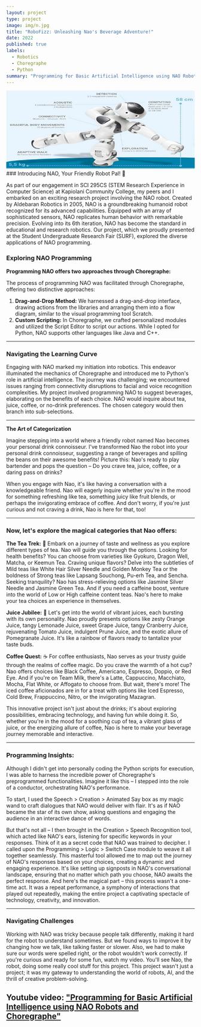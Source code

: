 ```yaml
---
layout: project
type: project
image: img/n.jpg
title: "RoboFizz: Unleashing Nao's Beverage Adventure!"
date: 2022
published: true
labels:
  - Robotics
  - Choregraphe
  - Python
summary: "Programming for Basic Artificial Intelligence using NAO Robots and Choregraphe"
---
```


<div class="text-center p-4"><img class="img-fluid" src="../img/naoBanner.jpg" ></div>
### Introducing NAO, Your Friendly Robot Pal! 🤖

As part of our engagement in SCI 295CS (STEM Research Experience in Computer Science) at Kapiolani Community College, my peers and I embarked on an exciting research project involving the NAO robot. Created by Aldebaran Robotics in 2005, NAO is a groundbreaking humanoid robot recognized for its advanced capabilities. Equipped with an array of sophisticated sensors, NAO replicates human behavior with remarkable precision. Evolving into its 6th iteration, NAO has become the standard in educational and research robotics. Our project, which we proudly presented at the Student Undergraduate Research Fair (SURF), explored the diverse applications of NAO programming.


### Exploring NAO Programming 
**Programming NAO offers two approaches through Choregraphe:**

The process of programming NAO was facilitated through Choregraphe, offering two distinctive approaches:
1. **Drag-and-Drop Method:** We harnessed a drag-and-drop interface, drawing actions from the libraries and arranging them into a flow diagram, similar to the visual programming tool Scratch.
2. **Custom Scripting:** In Choregraphe, we crafted personalized modules and utilized the Script Editor to script our actions. While I opted for Python, NAO supports other languages like Java and C++.

---

 
### **Navigating the Learning Curve**

Engaging with NAO marked my initiation into robotics. This endeavor illuminated the mechanics of Choregraphe and introduced me to Python's role in artificial intelligence. The journey was challenging; we encountered issues ranging from connectivity disruptions to facial and voice recognition complexities. My project involved programming NAO to suggest beverages, elaborating on the benefits of each choice. NAO would inquire about tea, juice, coffee, or no-drink preferences. The chosen category would then branch into sub-selections.

---

**The Art of Categorization** 


Imagine stepping into a world where a friendly robot named Nao becomes your personal drink connoisseur. I've transformed Nao the robot into your personal drink connoisseur, suggesting a range of beverages and spilling the beans on their awesome benefits! Picture this: Nao's ready to play bartender and pops the question – Do you crave tea, juice, coffee, or a daring pass on drinks?

When you engage with Nao, it's like having a conversation with a knowledgeable friend. Nao will eagerly inquire whether you're in the mood for something refreshing like tea, something juicy like fruit blends, or perhaps the invigorating embrace of coffee. And don't worry, if you're just curious and not craving a drink, Nao is here for that, too!

--- 

### Now, let's explore the magical categories that Nao offers:
**The Tea Trek:** 
🍵 Embark on a journey of taste and wellness as you explore different types of tea. Nao will guide you through the options. Looking for health benefits? You can choose from varieties like Gyokuro, Dragon Well, Matcha, or Keemun Tea. Craving unique flavors? Delve into the subtleties of Mild teas like White Hair Silver Needle and Golden Monkey Tea or the boldness of Strong teas like Lapsang Souchong, Pu-erh Tea, and Sencha. Seeking tranquility? Nao has stress-relieving options like Jasmine Silver Needle and Jasmine Green Tea. And if you need a caffeine boost, venture into the world of Low or High caffeine content teas. Nao's here to make your tea choices an experience in themselves.

**Juice Jubilee:**
🍹 Let's get into the world of vibrant juices, each bursting with its own personality. Nao proudly presents options like zesty Orange Juice, tangy Lemonade Juice, sweet Grape Juice, tangy Cranberry Juice, rejuvenating Tomato Juice, indulgent Prune Juice, and the exotic allure of Pomegranate Juice. It's like a rainbow of flavors ready to tantalize your taste buds.

**Coffee Quest:**
☕ For coffee enthusiasts, Nao serves as your trusty guide through the realms of coffee magic. Do you crave the warmth of a hot cup? Nao offers choices like Black Coffee, Americano, Espresso, Doppio, or Red Eye. And if you're on Team Milk, there's a Latte, Cappuccino, Macchiato, Mocha, Flat White, or Affogato to choose from. But wait, there's more! The iced coffee aficionados are in for a treat with options like Iced Espresso, Cold Brew, Frappuccino, Nitro, or the invigorating Mazagran.


This innovative project isn't just about the drinks; it's about exploring possibilities, embracing technology, and having fun while doing it. So, whether you're in the mood for a soothing cup of tea, a vibrant glass of juice, or the energizing allure of coffee, Nao is here to make your beverage journey memorable and interactive.

---

### Programming Insights: 
Although I didn't get into personally coding the Python scripts for execution, I was able to harness the incredible power of Choregraphe's preprogrammed functionalities. Imagine it like this – I stepped into the role of a conductor, orchestrating NAO's performance.


To start, I used the Speech > Creation > Animated Say box as my magic wand to craft dialogues that NAO would deliver with flair. It's as if NAO became the star of its own show, asking questions and engaging the audience in an interactive dance of words.


But that's not all – I then brought in the Creation > Speech Recognition tool, which acted like NAO's ears, listening for specific keywords in your responses. Think of it as a secret code that NAO was trained to decipher.
I called upon the Programming > Logic > Switch Case module to weave it all together seamlessly. This masterful tool allowed me to map out the journey of NAO's responses based on your choices, creating a dynamic and engaging experience. It's like setting up signposts in NAO's conversational landscape, ensuring that no matter which path you choose, NAO awaits the perfect response.
And here's the magical part – this process wasn't a one-time act. It was a repeat performance, a symphony of interactions that played out repeatedly, making the entire project a captivating spectacle of technology, creativity, and innovation.

---

### Navigating Challenges 
Working with NAO was tricky because people talk differently, making it hard for the robot to understand sometimes. But we found ways to improve it by changing how we talk, like talking faster or slower. Also, we had to make sure our words were spelled right, or the robot wouldn't work correctly.
If you're curious and ready for some fun, watch my video. You'll see Nao, the robot, doing some really cool stuff for this project. This project wasn't just a project; it was my gateway to understanding the world of robots, AI, and the thrill of creative problem-solving.

  ## **Youtube video:** <a href = "https://www.youtube.com/watch?v=hreQpa4dhlA">  "Programming for Basic Artificial Intelligence using NAO Robots and Choregraphe"</a>


